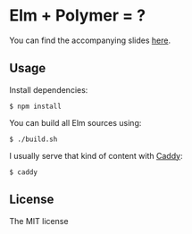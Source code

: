 # Elm + Polymer = ?

You can find the accompanying slides
[here](http://slides.com/kevinlebrun/elm-polymer).

## Usage

Install dependencies:

    $ npm install

You can build all Elm sources using:

    $ ./build.sh

I usually serve that kind of content with
[Caddy](https://github.com/mholt/caddy):

    $ caddy

## License

The MIT license
